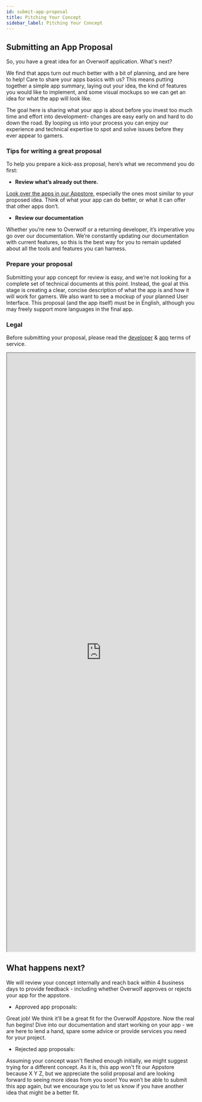 ```yaml
---
id: submit-app-proposal
title: Pitching Your Concept
sidebar_label: Pitching Your Concept
---
```


## Submitting an App Proposal

So, you have a great idea for an Overwolf application. What's next?

We find that apps turn out much better with a bit of planning, and are here to help! Care to share your apps basics with us? This means putting together a simple app summary, laying out your idea, the kind of features you would like to implement, and some visual mockups so we can get an idea for what the app will look like.

The goal here is sharing what your app is about before you invest too much time and effort into development- changes are easy early on and hard to do down the road. By looping us into your process you can enjoy our experience and technical expertise to spot and solve issues before they ever appear to gamers.

### Tips for writing a great proposal

To help you prepare a kick-ass proposal, here’s what we recommend you do first:

* **Review what’s already out there.**

[Look over the apps in our Appstore](overwolf.com/appstore), especially the ones most similar to your proposed idea. Think of what your app can do better, or what it can offer that other apps don’t.

* **Review our documentation**

Whether you’re new to Overwolf or a returning developer, it’s imperative you go over our documentation. We’re constantly updating our documentation with current features, so this is the best way for you to remain updated about all the tools and features you can harness.

### Prepare your proposal

Submitting your app concept for review is easy, and we’re not looking for a complete set of technical documents at this point. Instead, the goal at this stage is creating a clear, concise description of what the app is and how it will work for gamers. We also want to see a mockup of your planned User Interface. This proposal (and the app itself) must be in English, although you may freely support more languages in the final app.

### Legal

Before submitting your proposal, please read the [developer](https://overwolf.github.io/docs/topics/legal-developers-terms) & [app](https://overwolf.github.io/docs/topics/legal-app-terms) terms of service.

<iframe src="https://forms.monday.com/forms/embed/9c8c6385757e9f7b378182bf402f5c13" width="100%" height="1600px"> </iframe>

## What happens next?

We will review your concept internally and reach back within 4 business days to provide feedback - including whether Overwolf approves or rejects your app for the appstore.

* Approved app proposals:

Great job! We think it’ll be a great fit for the Overwolf Appstore. Now the real fun begins! Dive into our documentation and start working on your app - we are here to lend a hand, spare some advice or provide services you need for your project.

* Rejected app proposals:

Assuming your concept wasn't fleshed enough initially, we might suggest trying for a different concept. As it is, this app won't fit our Appstore because X Y Z, but we appreciate the solid proposal and are looking forward to seeing more ideas from you soon! You won’t be able to submit this app again, but we encourage you to let us know if you have another idea that might be a better fit.
